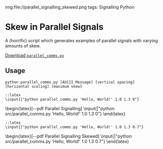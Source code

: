 img:file://parallel_signalling_skewed.png
tags: Signalling
      Python

Skew in Parallel Signals
========================

A (horrific) script which generates examples of parallel signals with varying
amounts of skew.

[Download `parallel_comms.py`](file://src/parallel_comms.py)

Usage
-----

	python parallel_comms.py [ASCII Message] [vertical spacing] [horizontal scaling] [maximum skew]

	::latex
	\input{|"python parallel_comms.py 'Hello, World!' 1.0 1.3 0"}

\begin{latex}[--pdf Parallel Signalling]
	\input{|"python src/parallel_comms.py 'Hello, World!' 1.0 1.3 0"}
\end{latex}

	::latex
	\input{|"python parallel_comms.py 'Hello, World!' 1.0 1.3 0.7"}

\begin{latex}[--pdf Parallel Signalling Skewed]
	\input{|"python src/parallel_comms.py 'Hello, World!' 1.0 1.3 0.7"}
\end{latex}
